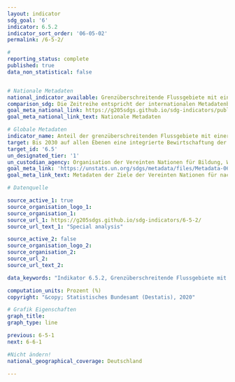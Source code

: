```yaml
---
layout: indicator
sdg_goal: '6'
indicator: 6.5.2
indicator_sort_order: '06-05-02'
permalink: /6-5-2/

#
reporting_status: complete
published: true
data_non_statistical: false


# Nationale Metadaten
national_indicator_available: Grenzüberschreitende Flussgebiete mit einer internationalen Wasserkooperation
comparison_sdg: Die Zeitreihe entspricht der internationalen Metadatenbeschreibung.
goal_meta_national_link: https://g205sdgs.github.io/sdg-indicators/public/MetaDe/6.5.2.pdf
goal_meta_national_link_text: Nationale Metadaten

# Globale Metadaten
indicator_name: Anteil der grenzüberschreitenden Flussgebiete mit einer operativen Vereinbarung zur Wasserkooperation
target: Bis 2030 auf allen Ebenen eine integrierte Bewirtschaftung der Wasserressourcen umsetzen, gegebenenfalls auch mittels grenzüberschreitender Zusammenarbeit
target_id: '6.5'
un_designated_tier: '1'
un_custodian_agency: Organisation der Vereinten Nationen für Bildung, Wissenschaft und Kultur - Statistische Behörde (UNESCO-UIS), Wirtschaftskommission für Europa der Vereinten Nationen (UNECE)
goal_meta_link: 'https://unstats.un.org/sdgs/metadata/files/Metadata-06-05-02.pdf'
goal_meta_link_text: Metadaten der Ziele der Vereinten Nationen für nachhaltige Entwicklung

# Datenquelle

source_active_1: true
source_organisation_logo_1:
source_organisation_1:
source_url_1: https://g205sdgs.github.io/sdg-indicators/6-5-2/
source_url_text_1: "Special analysis"

source_active_2: false
source_organisation_logo_2:
source_organisation_2:
source_url_2:
source_url_text_2:

data_keywords: "Indikator 6.5.2, Grenzüberschreitende Flussgebiete mit einer internationalen Wasserkooperation, Organisation der Vereinten Nationen für Bildung, Wissenschaft und Kultur - Statistische Behörde (UNESCO-UIS), Wirtschaftskommission für Europa der Vereinten Nationen (UNECE)"

computation_units: Prozent (%)
copyright: "&copy; Statistisches Bundesamt (Destatis), 2020"

# Grafik Eigenschaften
graph_title:
graph_type: line

previous: 6-5-1
next: 6-6-1

#Nicht ändern!
national_geographical_coverage: Deutschland

---
```

